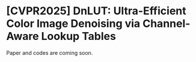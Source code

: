 # [CVPR2025] DnLUT: Ultra-Efficient Color Image Denoising via Channel-Aware Lookup Tables
Paper and codes are coming soon.

